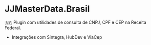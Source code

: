 # JJMasterData.Brasil

🇧🇷 Plugin com utilidades de consulta de CNPJ, CPF e CEP na Receita Federal. 
- Integrações com Sintegra, HubDev e ViaCep
